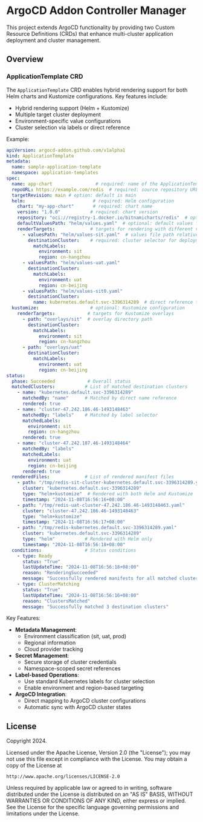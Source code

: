 # ArgoCD Addon Controller Manager

This project extends ArgoCD functionality by providing two Custom Resource Definitions (CRDs) that enhance multi-cluster application deployment and cluster management.

## Overview

### ApplicationTemplate CRD

The `ApplicationTemplate` CRD enables hybrid rendering support for both Helm charts and Kustomize configurations. Key features include:

- Hybrid rendering support (Helm + Kustomize)
- Multiple target cluster deployment
- Environment-specific value configurations
- Cluster selection via labels or direct reference

Example:

```yaml
apiVersion: argocd-addon.github.com/v1alpha1
kind: ApplicationTemplate
metadata:
  name: sample-application-template
  namespace: application-templates
spec:
  name: app-chart                # required: name of the ApplicationTemplate
  repoURL: https://example.com/redis  # required: source repository URL
  targetRevision: main # option: default is main
  helm:                         # required: Helm configuration
    chart: "my-app-chart"       # required: chart name
    version: "1.0.0"           # required: chart version
    repository: "oci://registry-1.docker.io/bitnamicharts/redis"  # optional: Helm repository URL
    defaultValuesPath: "helm/values.yaml"  # optional: default values file path
    renderTargets:             # targets for rendering with different values
      - valuesPath: "helm/values-sit.yaml"  # values file path relative to source repo
        destinationCluster:    # required: cluster selector for deployment
          matchLabels:
            environment: sit
            region: cn-hangzhou
      - valuesPath: "helm/values-uat.yaml"
        destinationCluster:
          matchLabels:
            environment: uat
            region: cn-beijing
      - valuesPath: "helm/values-sit0.yaml"
        destinationCluster:
          name: kubernetes.default.svc-3396314289  # direct reference to ArgoCD cluster
  kustomize:                   # optional: Kustomize configuration
    renderTargets:            # targets for Kustomize overlays
      - path: "overlays/sit"  # overlay directory path
        destinationCluster:
          matchLabels:
            environment: sit
            region: cn-hangzhou
      - path: "overlays/uat"
        destinationCluster:
          matchLabels:
            environment: uat
            region: cn-beijing
status:
  phase: Succeeded            # Overall status
  matchedClusters:           # List of matched destination clusters
    - name: "kubernetes.default.svc-3396314289"
      matchedBy: "name"      # Matched by direct name reference
      rendered: true
    - name: "cluster-47.242.186.46-1493148463"
      matchedBy: "labels"    # Matched by label selector
      matchedLabels:
        environment: sit
        region: cn-hangzhou
      rendered: true
    - name: "cluster-47.242.187.46-1493148464"
      matchedBy: "labels"
      matchedLabels:
        environment: uat
        region: cn-beijing
      rendered: true
  renderedFiles:             # List of rendered manifest files
    - path: "/tmp/redis-sit-cluster-kubernetes.default.svc-3396314289.yaml"
      cluster: "kubernetes.default.svc-3396314289"
      type: "helm+kustomize"  # Rendered with both Helm and Kustomize
      timestamp: "2024-11-08T16:56:16+08:00"
    - path: "/tmp/redis-uat-cluster-47.242.186.46-1493148463.yaml"
      cluster: "cluster-47.242.186.46-1493148463"
      type: "helm+kustomize"
      timestamp: "2024-11-08T16:56:17+08:00"
    - path: "/tmp/redis-kubernetes.default.svc-3396314289.yaml"
      cluster: "kubernetes.default.svc-3396314289"
      type: "helm"           # Rendered with Helm only
      timestamp: "2024-11-08T16:56:18+08:00"
  conditions:                # Status conditions
    - type: Ready
      status: "True"
      lastUpdateTime: "2024-11-08T16:56:18+08:00"
      reason: "RenderingSucceeded"
      message: "Successfully rendered manifests for all matched clusters"
    - type: ClusterMatching
      status: "True"
      lastUpdateTime: "2024-11-08T16:56:16+08:00"
      reason: "ClustersMatched"
      message: "Successfully matched 3 destination clusters"
```

Key Features:
- **Metadata Management**:
  - Environment classification (sit, uat, prod)
  - Regional information
  - Cloud provider tracking
- **Secret Management**:
  - Secure storage of cluster credentials
  - Namespace-scoped secret references
- **Label-based Operations**:
  - Use standard Kubernetes labels for cluster selection
  - Enable environment and region-based targeting
- **ArgoCD Integration**:
  - Direct mapping to ArgoCD cluster configurations
  - Automatic sync with ArgoCD cluster states

## License

Copyright 2024.

Licensed under the Apache License, Version 2.0 (the "License");
you may not use this file except in compliance with the License.
You may obtain a copy of the License at

    http://www.apache.org/licenses/LICENSE-2.0

Unless required by applicable law or agreed to in writing, software
distributed under the License is distributed on an "AS IS" BASIS,
WITHOUT WARRANTIES OR CONDITIONS OF ANY KIND, either express or implied.
See the License for the specific language governing permissions and
limitations under the License.